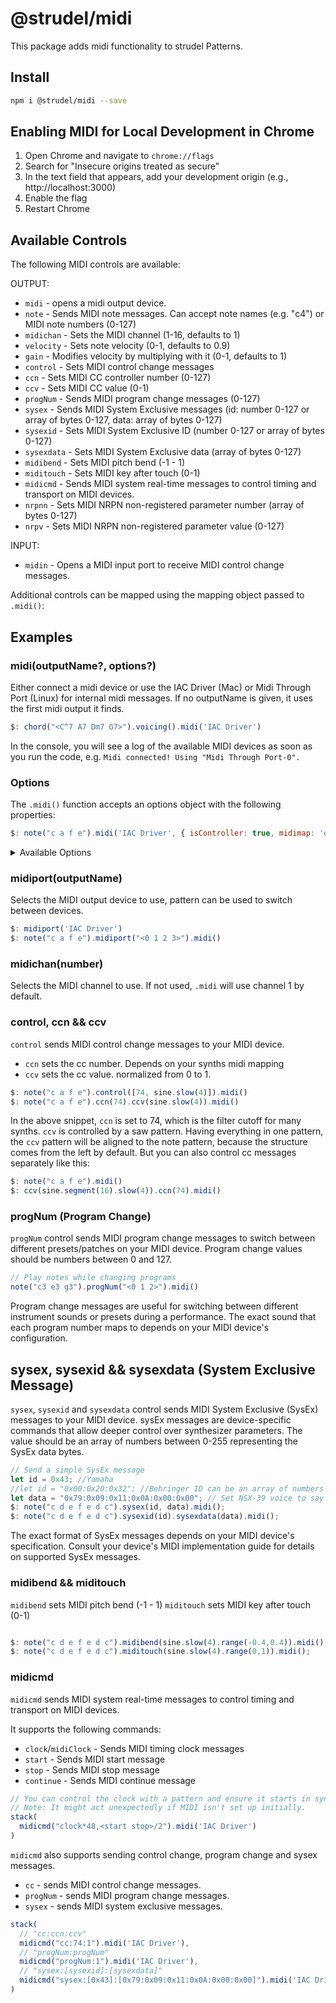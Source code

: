# @strudel/midi

This package adds midi functionality to strudel Patterns.

## Install

```sh
npm i @strudel/midi --save
```

## Enabling MIDI for Local Development in Chrome

1. Open Chrome and navigate to `chrome://flags`
2. Search for "Insecure origins treated as secure"
3. In the text field that appears, add your development origin (e.g., http://localhost:3000)
4. Enable the flag
5. Restart Chrome

## Available Controls

The following MIDI controls are available:

OUTPUT:

- `midi` - opens a midi output device.
- `note` - Sends MIDI note messages. Can accept note names (e.g. "c4") or MIDI note numbers (0-127)
- `midichan` - Sets the MIDI channel (1-16, defaults to 1)
- `velocity` - Sets note velocity (0-1, defaults to 0.9)
- `gain` - Modifies velocity by multiplying with it (0-1, defaults to 1)
- `control` - Sets MIDI control change messages
- `ccn` - Sets MIDI CC controller number (0-127)
- `ccv` - Sets MIDI CC value (0-1)
- `progNum` - Sends MIDI program change messages (0-127)
- `sysex` - Sends MIDI System Exclusive messages (id: number 0-127 or array of bytes 0-127, data: array of bytes 0-127)
- `sysexid` - Sets MIDI System Exclusive ID (number 0-127 or array of bytes 0-127)
- `sysexdata` - Sets MIDI System Exclusive data (array of bytes 0-127)
- `midibend` - Sets MIDI pitch bend (-1 - 1)
- `miditouch` - Sets MIDI key after touch (0-1)
- `midicmd` - Sends MIDI system real-time messages to control timing and transport on MIDI devices.
- `nrpnn` - Sets MIDI NRPN non-registered parameter number (array of bytes 0-127)
- `nrpv` - Sets MIDI NRPN non-registered parameter value (0-127)


INPUT:

- `midin` - Opens a MIDI input port to receive MIDI control change messages.

Additional controls can be mapped using the mapping object passed to `.midi()`:

## Examples

### midi(outputName?, options?)

Either connect a midi device or use the IAC Driver (Mac) or Midi Through Port (Linux) for internal midi messages.
If no outputName is given, it uses the first midi output it finds.

```javascript
$: chord("<C^7 A7 Dm7 G7>").voicing().midi('IAC Driver')
```

In the console, you will see a log of the available MIDI devices as soon as you run the code, e.g. `Midi connected! Using "Midi Through Port-0".`

### Options

The `.midi()` function accepts an options object with the following properties:

```javascript
$: note("c a f e").midi('IAC Driver', { isController: true, midimap: 'default'})
```

<details>
<summary>Available Options</summary>

| Option | Type | Default | Description |
|--------|------|---------|-------------|
| isController | boolean | false | When true, disables sending note messages. Useful for MIDI controllers |
| latencyMs | number | 34 | Latency in milliseconds to align MIDI with audio engine |
| noteOffsetMs | number | 10 | Offset in milliseconds for note-off messages to prevent glitching |
| midichannel | number | 1 | Default MIDI channel (1-16) |
| velocity | number | 0.9 | Default note velocity (0-1) |
| gain | number | 1 | Default gain multiplier for velocity (0-1) |
| midimap | string | 'default' | Name of MIDI mapping to use for control changes |
| midiport | string/number | - | MIDI device name or index |

</details>




### midiport(outputName)

Selects the MIDI output device to use, pattern can be used to switch between devices.

```javascript
$: midiport('IAC Driver')
$: note("c a f e").midiport("<0 1 2 3>").midi()
```

### midichan(number)

Selects the MIDI channel to use. If not used, `.midi` will use channel 1 by default.

### control, ccn && ccv

`control` sends MIDI control change messages to your MIDI device.

- `ccn` sets the cc number. Depends on your synths midi mapping
- `ccv` sets the cc value. normalized from 0 to 1.

```javascript
$: note("c a f e").control([74, sine.slow(4)]).midi()
$: note("c a f e").ccn(74).ccv(sine.slow(4)).midi()
```

In the above snippet, `ccn` is set to 74, which is the filter cutoff for many synths. `ccv` is controlled by a saw pattern.
Having everything in one pattern, the `ccv` pattern will be aligned to the note pattern, because the structure comes from the left by default.
But you can also control cc messages separately like this:

```javascript
$: note("c a f e").midi()
$: ccv(sine.segment(16).slow(4)).ccn(74).midi()
```

### progNum (Program Change)

`progNum` control sends MIDI program change messages to switch between different presets/patches on your MIDI device.
Program change values should be numbers between 0 and 127.

```javascript
// Play notes while changing programs
note("c3 e3 g3").progNum("<0 1 2>").midi()
```

Program change messages are useful for switching between different instrument sounds or presets during a performance. 
The exact sound that each program number maps to depends on your MIDI device's configuration.

## sysex,  sysexid && sysexdata (System Exclusive Message)

`sysex`, `sysexid` and `sysexdata` control sends MIDI System Exclusive (SysEx) messages to your MIDI device. 
sysEx messages are device-specific commands that allow deeper control over synthesizer parameters. 
The value should be an array of numbers between 0-255 representing the SysEx data bytes.

```javascript
// Send a simple SysEx message
let id = 0x43; //Yamaha
//let id = "0x00:0x20:0x32"; //Behringer ID can be an array of numbers
let data = "0x79:0x09:0x11:0x0A:0x00:0x00"; // Set NSX-39 voice to say "Aa"
$: note("c d e f e d c").sysex(id, data).midi();
$: note("c d e f e d c").sysexid(id).sysexdata(data).midi();
```

The exact format of SysEx messages depends on your MIDI device's specification.
Consult your device's MIDI implementation guide for details on supported SysEx messages.

### midibend && miditouch

`midibend` sets MIDI pitch bend (-1 - 1)
`miditouch` sets MIDI key after touch (0-1)

```javascript

$: note("c d e f e d c").midibend(sine.slow(4).range(-0.4,0.4)).midi();
$: note("c d e f e d c").miditouch(sine.slow(4).range(0,1)).midi();

```

### midicmd

`midicmd` sends MIDI system real-time messages to control timing and transport on MIDI devices.

It supports the following commands:

- `clock`/`midiClock` - Sends MIDI timing clock messages
- `start` - Sends MIDI start message
- `stop` - Sends MIDI stop message
- `continue` - Sends MIDI continue message

```javascript
// You can control the clock with a pattern and ensure it starts in sync when the repl begins.
// Note: It might act unexpectedly if MIDI isn't set up initially.
stack(
  midicmd("clock*48,<start stop>/2").midi('IAC Driver') 
)
```

`midicmd` also supports sending control change, program change and sysex messages.

- `cc` - sends MIDI control change messages.
- `progNum` - sends MIDI program change messages.
- `sysex` - sends MIDI system exclusive messages.

```javascript
stack(
  // "cc:ccn:ccv"
  midicmd("cc:74:1").midi('IAC Driver'),
  // "progNum:progNum"
  midicmd("progNum:1").midi('IAC Driver'),
  // "sysex:[sysexid]:[sysexdata]"
  midicmd("sysex:[0x43]:[0x79:0x09:0x11:0x0A:0x00:0x00]").midi('IAC Driver')
)
```